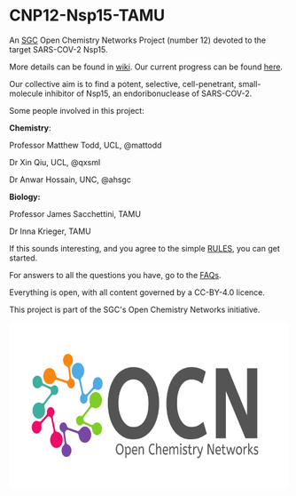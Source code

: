 # CNP12-Nsp15-TAMU 
An [SGC]((https://www.thesgc.org/)) Open Chemistry Networks Project (number 12) devoted to the target SARS-COV-2 Nsp15. 

More details can be found in [wiki](https://github.com/StructuralGenomicsConsortium/CNP12-Nsp15-TAMU/wiki). Our current progress can be found [here](https://github.com/StructuralGenomicsConsortium/CNP12-Nsp15-TAMU/wiki/The-Story-so-Far).

Our collective aim is to find a potent, selective, cell-penetrant, small-molecule inhibitor of Nsp15, an endoribonuclease of SARS-COV-2.


Some people involved in this project:

**Chemistry**: 

Professor Matthew Todd, UCL, @mattodd

Dr Xin Qiu, UCL, @qxsml

Dr Anwar Hossain, UNC, @ahsgc

**Biology:**

Professor James Sacchettini, TAMU

Dr Inna Krieger, TAMU

If this sounds interesting, and you agree to the simple [RULES](https://www.thesgc.org/sgc-open-chemistry-networks/terms-of-use), you can get started.

For answers to all the questions you have, go to the [FAQs](https://www.thesgc.org/sgc-open-chemistry-networks/faq).

Everything is open, with all content governed by a CC-BY-4.0 licence.

This project is part of the SGC's Open Chemistry Networks initiative.

<a href="url"><img src="https://github.com/StructuralGenomicsConsortium/Chemistry_TechOps_HowTo/blob/main/Open%20Chemistry%20Networks%20Logos/OCN_Logo_Final_smban.png?raw=true" align="centre" height="300" ></a>
